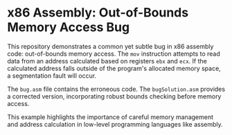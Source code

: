 # x86 Assembly: Out-of-Bounds Memory Access Bug

This repository demonstrates a common yet subtle bug in x86 assembly code: out-of-bounds memory access. The `mov` instruction attempts to read data from an address calculated based on registers `ebx` and `ecx`.  If the calculated address falls outside of the program's allocated memory space, a segmentation fault will occur.

The `bug.asm` file contains the erroneous code.  The `bugSolution.asm` provides a corrected version, incorporating robust bounds checking before memory access.

This example highlights the importance of careful memory management and address calculation in low-level programming languages like assembly.
